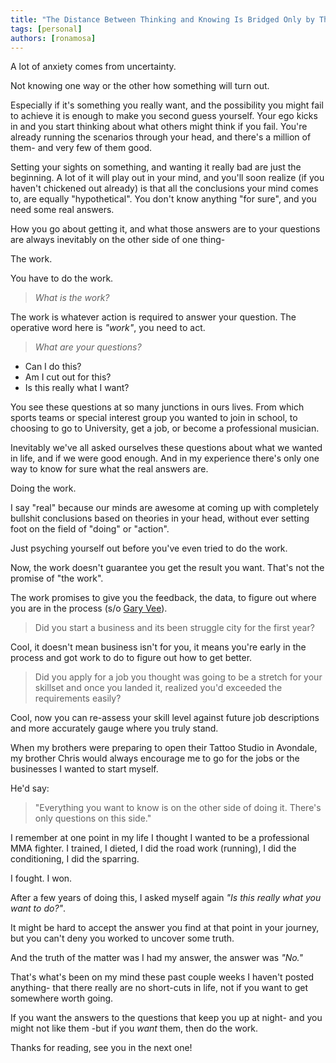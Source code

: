 ```yaml
---
title: "The Distance Between Thinking and Knowing Is Bridged Only by This: Doing the Work."
tags: [personal]
authors: [ronamosa]
---
```


A lot of anxiety comes from uncertainty.

Not knowing one way or the other how something will turn out.

Especially if it's something you really want, and the possibility you might fail to achieve it is enough to make you second guess yourself. Your ego kicks in and you start thinking about what others might think if you fail. You're already running the scenarios through your head, and there's a million of them- and very few of them good.

<!--truncate-->

Setting your sights on something, and wanting it really bad are just the beginning. A lot of it will play out in your mind, and you'll soon realize (if you haven't chickened out already) is that all the conclusions your mind comes to, are equally "hypothetical". You don't know anything "for sure", and you need some real answers.

How you go about getting it, and what those answers are to your questions are always inevitably on the other side of one thing-

The work.

You have to do the work.

> _What is the work?_

The work is whatever action is required to answer your question. The operative word here is _"work"_, you need to act.

> _What are your questions?_

* Can I do this?
* Am I cut out for this?
* Is this really what I want?

You see these questions at so many junctions in ours lives. From which sports teams or special interest group you wanted to join in school, to choosing to go to University, get a job, or become a professional musician.

Inevitably we've all asked ourselves these questions about what we wanted in life, and if we were good enough. And in my experience there's only one way to know for sure what the real answers are.

Doing the work.

I say "real" because our minds are awesome at coming up with completely bullshit conclusions based on theories in your head, without ever setting foot on the field of "doing" or "action".

Just psyching yourself out before you've even tried to do the work.

Now, the work doesn't guarantee you get the result you want. That's not the promise of "the work". 

The work promises to give you the feedback, the data, to figure out where you are in the process (s/o [Gary Vee](https://www.garyvaynerchuk.com/)).

> Did you start a business and its been struggle city for the first year? 

Cool, it doesn't mean business isn't for you, it means you're early in the process and got work to do to figure out how to get better.

> Did you apply for a job you thought was going to be a stretch for your skillset and once you landed it, realized you'd exceeded the requirements easily?

Cool, now you can re-assess your skill level against future job descriptions and more accurately gauge where you truly stand.

When my brothers were preparing to open their Tattoo Studio in Avondale, my brother Chris would always encourage me to go for the jobs or the businesses I wanted to start myself.

He'd say:

> "Everything you want to know is on the other side of doing it. There's only questions on this side."

I remember at one point in my life I thought I wanted to be a professional MMA fighter. I trained, I dieted, I did the road work (running), I did the conditioning, I did the sparring.

I fought. I won.

After a few years of doing this, I asked myself again _"Is this really what you want to do?"_. 

It might be hard to accept the answer you find at that point in your journey, but you can't deny you worked to uncover some truth.

And the truth of the matter was I had my answer, the answer was _"No."_

That's what's been on my mind these past couple weeks I haven't posted anything- that there really are no short-cuts in life, not if you want to get somewhere worth going. 

If you want the answers to the questions that keep you up at night- and you might not like them -but if you _want_ them, then do the work.

Thanks for reading, see you in the next one!
